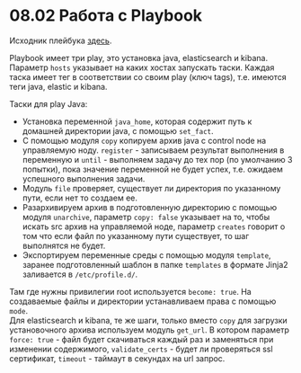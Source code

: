 # 08.02 Работа с Playbook  

Исходник плейбука [здесь](playbook/site.yml).  
  
Playbook имеет три play, это установка java, elasticsearch и kibana. Параметр `hosts` указывает на каких хостах запускать 
таски. Каждая таска имеет тег в соответствии со своим play (ключ tags), т.е. имеются теги java, elastic и kibana.  
  
Таски для play Java:  
* Установка переменной `java_home`, которая содержит путь к домашней директории java, с помощью `set_fact`. 
* С помощью модуля `copy` копируем архив java с control node на управляемую ноду. `register` - записываем результат выполнения
в переменную и `until` - выполняем задачу до тех пор (по умолчанию 3 попытки), пока значение переменной не будет успех, 
т.е. ожидаем успешного выполнения задачи.  
* Модуль `file` проверяет, существует ли директория по указанному пути, если нет то создаем ее. 
* Разархивируем архив в подготовленную директорию с помощью модуля `unarchive`, параметр `copy: false` указывает на то, 
чтобы искать src архив на управляемой ноде, параметр `creates` говорит о том что если файл по указанному пути существует, 
то шаг выполнятся не будет. 
* Экспортируем переменные среды с помощью модуля `template`, заранее подготовленный шаблон в папке `templates` в формате 
Jinja2 заливается в `/etc/profile.d/`.  

Там где нужны привилегии root используется `become: true`. На создаваемые файлы и директории устанавливаем права с помощью `mode`.  
Для elasticsearch и kibana, те же шаги, только вместо `copy` для загрузки установочного архива используем модуль `get_url`. 
В котором параметр `force: true` - файл будет скачиваться каждый раз и заменяться при изменении содержимого, `validate_certs` - 
будет ли проверяться ssl сертификат, `timeout` - таймаут в секундах на url запрос.